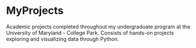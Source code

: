 # MyProjects
Academic projects completed throughout my undergraduate program at the University of Maryland - College Park. Consists of hands-on projects exploring and visualizing data through Python.
